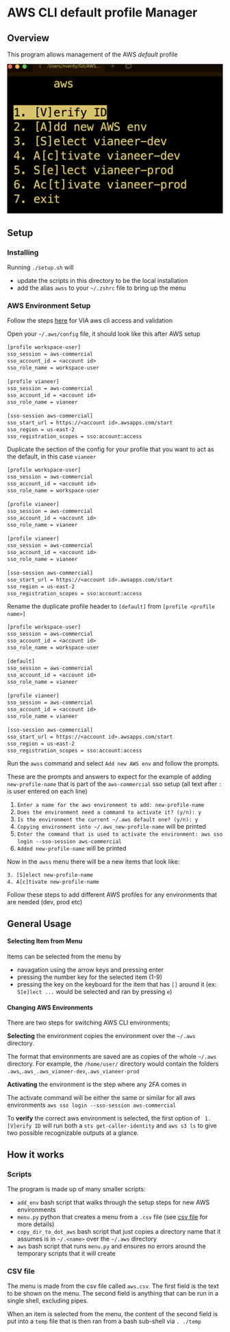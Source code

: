 # AWS CLI default profile Manager
## Overview
This program allows management of the AWS *default* profile

![example screenshot](./menu_ex.png)

## Setup

### Installing 

Running `./setup.sh` will
- update the scripts in this directory to be the local installation
- add the alias `awss` to your `~/.zshrc` file to bring up the menu

### AWS Environment Setup

Follow the steps [here](https://docs.dev.platform-services.dev1.poweredbyvia.com/welcome/onboarding/aws/) for VIA aws cli access and validation

Open your `~/.aws/config` file, it should look like this after AWS setup
```
[profile workspace-user]
sso_session = aws-commercial
sso_account_id = <account id>
sso_role_name = workspace-user

[profile vianeer]
sso_session = aws-commercial
sso_account_id = <account id>
sso_role_name = vianeer

[sso-session aws-commercial]
sso_start_url = https://<account id>.awsapps.com/start
sso_region = us-east-2
sso_registration_scopes = sso:account:access
```

Duplicate the section of the config for your profile that you want to act as the default, in this case `vianeer`
```
[profile workspace-user]
sso_session = aws-commercial
sso_account_id = <account id>
sso_role_name = workspace-user

[profile vianeer]
sso_session = aws-commercial
sso_account_id = <account id>
sso_role_name = vianeer

[profile vianeer]
sso_session = aws-commercial
sso_account_id = <account id>
sso_role_name = vianeer

[sso-session aws-commercial]
sso_start_url = https://<account id>.awsapps.com/start
sso_region = us-east-2
sso_registration_scopes = sso:account:access
```
Rename the duplicate profile header to `[default]` from `[profile <profile name>]`

```
[profile workspace-user]
sso_session = aws-commercial
sso_account_id = <account id>
sso_role_name = workspace-user

[default]
sso_session = aws-commercial
sso_account_id = <account id>
sso_role_name = vianeer

[profile vianeer]
sso_session = aws-commercial
sso_account_id = <account id>
sso_role_name = vianeer

[sso-session aws-commercial]
sso_start_url = https://<account id>.awsapps.com/start
sso_region = us-east-2
sso_registration_scopes = sso:account:access
```

Run the `awss` command and select `Add new AWS env` and follow the prompts.

These are the prompts and answers to expect for the example of adding `new-profile-name` that is part of the `aws-commercial` sso setup (all text after `:` is user entered on each line)
1. `Enter a name for the aws environment to add: new-profile-name`
1. `Does the environment need a command to activate it? (y/n): y`
1. `Is the environment the current ~/.aws default one? (y/n): y`
1. `Copying environment into ~/.aws_new-profile-name` will be printed
1. `Enter the command that is used to activate the environment: aws sso login --sso-session aws-commercial`
1. `Added new-profile-name` will be printed

Now in the `awss` menu there will be a new items that look like:
```
3. [S]elect new-profile-name
4. A[c]tivate new-profile-name
```

Follow these steps to add different AWS profiles for any environments that are needed (dev, prod etc)

## General Usage

#### Selecting Item from Menu
Items can be selected from the menu by
- navagation using the arrow keys and pressing enter
- pressing the number key for the selected item (1-9)
- pressing the key on the keyboard for the item that has `[]` around it (ex: `S[e]lect ...` would be selected and ran by pressing `e`)


#### Changing AWS Environments
There are two steps for switching AWS CLI environments;

**Selecting** the environment copies the environment over the `~/.aws` directory.

The format that environments are saved are as copies of the whole `~/.aws` directory.
For example, the `/home/user/` directory would contain the folders `.aws`,`.aws_.aws_vianeer-dev`,`.aws_vianeer-prod`

**Activating** the environment is the step where any 2FA comes in

The activate command will be either the same or similar for all aws environments `aws sso login --sso-session aws-commercial` 

To **verify** the correct aws environment is selected, the first option of ` 1. [V]erify ID` will run both a `sts get-caller-identity` and `aws s3 ls` to give two possible recognizable outputs at a glance.

## How it works

### Scripts
The program is made up of many smaller scripts:
- `add_env` bash script that walks through the setup steps for new AWS environments
- `menu.py` python that creates a menu from a `.csv` file (see [csv file](#csv-file) for more details)
- `copy_dir_to_dot_aws` bash script that just copies a directory name that it assumes is in `~/.<name>` over the `~/.aws` directory
- `aws` bash script that runs `menu.py` and ensures no errors around the temporary scripts that it will create

### CSV file

The menu is made from the csv file called `aws.csv`. 
The first field is the text to be shown on the menu. 
The second field is anything that can be run in a single shell, excluding pipes.

When an item is selected from the menu, the content of the second field is put into a `temp` file that is then ran from a bash sub-shell via `. ./temp`